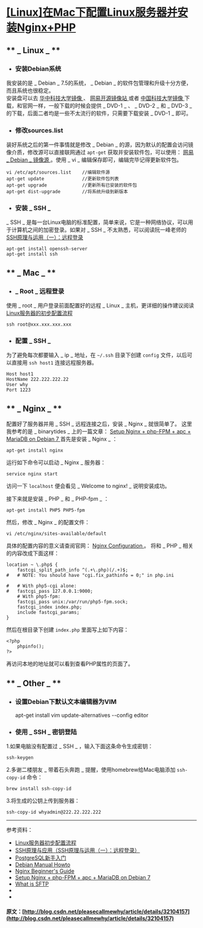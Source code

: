#  [ [Linux]在Mac下配置Linux服务器并安装Nginx+PHP ](/pleasecallmewhy/article/details/32104157)

##  ** _ Linux _ **

  * ###  安装Debian系统 

我安装的是 _ Debian _ 7.5的系统， _ Debian _ 的软件包管理和升级十分方便，而且系统也很稳定。   
安装盘可以去 [ 华中科技大学镜像 ](http://mirrors.hust.edu.cn/) 、 [ 网易开源镜像站 ](http://mirrors.163.com/) 或者 [ 中国科技大学镜像 ](http://mirrors.ustc.edu.cn/) 下载，和官网一样，一般下载的时候会提供 _ DVD-1 _ 、 _ DVD-2 _ 和 _ DVD-3 _ 的下载，后面二者均是一些不太流行的软件，只需要下载安装 _ DVD-1 _ 即可。 

  * ###  修改sources.list 

装好系统之后的第一件事情就是修改 _ Debian _ 的源，因为默认的配置会访问镜像介质，修改源可以直接联网通过 ` apt-get ` 获取并安装软件包，可以使用： [ 网易 _ Debian _ 镜像源 ](http://mirrors.163.com/.help/debian.html) 。使用 _ vi _ 编辑保存即可，编辑完毕记得更新软件包。 
    
    
    vi /etc/apt/sources.list    //编辑软件源
    apt-get update              //更新软件包列表
    apt-get upgrade             //更新所有已安装的软件包
    apt-get dist-upgrade        //将系统升级到新版本
    

  * ###  安装 _ SSH _

_ SSH _ 是每一台Linux电脑的标准配置，简单来说，它是一种网络协议，可以用于计算机之间的加密登录。如果对 _ SSH _ 不太熟悉，可以阅读阮一峰老师的 [ SSH原理与运用（一）：远程登录 ](http://www.ruanyifeng.com/blog/2011/12/ssh_remote_login.html)
    
    
    apt-get install openssh-server   
    apt-get install ssh  
    

##  ** _ Mac _ **

  * ###  _ Root _ 远程登录 

使用 _ root _ 用户登录前面配置好的远程 _ Linux _ 主机，更详细的操作建议阅读 [ Linux服务器的初步配置流程 ](http://www.ruanyifeng.com/blog/2014/03/server_setup.html)
    
    
    ssh root@xxx.xxx.xxx.xxx
    

  * ###  配置 _ SSH _

为了避免每次都要输入 _ ip _ 地址，在 ` ~/.ssh ` 目录下创建 ` config ` 文件，以后可以直接用 ` ssh host1 ` 连接远程服务器。 
    
    
    Host host1
    HostName 222.222.222.22  
    User why  
    Port 1223
    

##  ** _ Nginx _ **

配置好了服务器并用 _ SSH _ 远程连接之后，安装 _ Nginx _ 就很简单了。 这里我参考的是 _ binarytides _ 上的一篇文章： [ Setup Nginx + php-FPM + apc + MariaDB on Debian 7 ](http://www.binarytides.com/install-nginx-php-fpm-mariadb-debian/) 首先是安装 _ Nginx _ ： 
    
    
    apt-get install nginx
    

运行如下命令可以启动 _ Nginx _ 服务器： 
    
    
    service nginx start
    

访问一下 ` localhost ` 便会看见 _ Welcome to nginx! _ 说明安装成功。 

接下来就是安装 _ PHP _ 和 _ PHP-fpm _ ： 
    
    
    apt-get install PHP5 PHP5-fpm
    

然后，修改 _ Nginx _ 的配置文件： 
    
    
    vi /etc/nginx/sites-available/default
    

具体的配置内容的意义请查阅官网： [ Nginx Configuration ](http://wiki.nginx.org/Configuration) 。 将和 _ PHP _ 相关的内容改成下面这样： 
    
    
    location ~ \.php$ {
        fastcgi_split_path_info ^(.+\.php)(/.+)$;
    #   # NOTE: You should have "cgi.fix_pathinfo = 0;" in php.ini
    
    #   # With php5-cgi alone:
    #   fastcgi_pass 127.0.0.1:9000;
        # With php5-fpm:
        fastcgi_pass unix:/var/run/php5-fpm.sock;
        fastcgi_index index.php;
        include fastcgi_params;
    }
    

然后在根目录下创建 ` index.php ` 里面写上如下内容： 
    
    
    <?php
        phpinfo();
    ?>
    

再访问本地的地址就可以看到查看PHP属性的页面了。 

##  ** _ Other _ **

  * ###  设置Debian下默认文本编辑器为VIM 
    
    
    apt-get install vim
    update-alternatives --config editor
    

  * ###  使用 _ SSH _ 密钥登陆 

1.如果电脑没有配置过 _ SSH _ ，输入下面这条命令生成密钥： 
    
    
    ssh-keygen  
    

2.多谢二楼朋友 _ 带着石头奔跑 _ 提醒，使用homebrew给Mac电脑添加 ` ssh-copy-id ` 命令： 
    
    
    brew install ssh-copy-id
    

3.将生成的公钥上传到服务器： 
    
    
    ssh-copy-id whyadmin@222.22.222.222  
    

* * *

参考资料： 

  * [ Linux服务器初步配置流程 ](http://www.ruanyifeng.com/blog/2014/03/server_setup.html)
  * [ SSH原理与应用（SSH原理与运用（一）：远程登录） ](http://www.ruanyifeng.com/blog/2011/12/ssh_remote_login.html)
  * [ PostgreSQL新手入门 ](http://www.ruanyifeng.com/blog/2013/12/getting_started_with_postgresql.html)
  * [ Debian Manual Howto ](https://wiki.debian.org/zh_CN/Manual-Howto)
  * [ Nginx Beginner's Guide ](http://nginx.org/en/docs/beginners_guide.html)
  * [ Setup Nginx + php-FPM + apc + MariaDB on Debian 7 ](http://www.binarytides.com/install-nginx-php-fpm-mariadb-debian/)
  * [ What is SFTP ](https://kb.iu.edu/d/akqg)
  * [ ](https://kb.iu.edu/d/akqg)
  * [ ](https://kb.iu.edu/d/akqg)
#### 原文：[http://blog.csdn.net/pleasecallmewhy/article/details/32104157](http://blog.csdn.net/pleasecallmewhy/article/details/32104157)